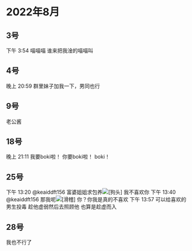 # 2022年8月

<script setup lang="ts">
import { QTagColors } from 'fake-qq-ui';

</script>

## 3号

<q-window title="Minecraft资源群">
  <q-tip>下午 3:54</q-tip>
  <q-text name="色批头子被子豪炒饭🥵" tag="LV89 末影龙" :tag-color="QTagColors.grey" avatar="https://q2.qlogo.cn/headimg_dl?dst_uin=3427272825&spec=100">喵喵喵</q-text>
  <q-text name="色批头子被子豪炒饭🥵" tag="LV89 末影龙" :tag-color="QTagColors.grey" avatar="https://q2.qlogo.cn/headimg_dl?dst_uin=3427272825&spec=100">谁来把我淦的喵喵叫</q-text>

</q-window>

## 4号

<q-window title="Minecraft资源群">
  <q-tip>晚上 20:59</q-tip>
  <q-text name="生吃了人，我真牛逼" tag="LV100 末影龙" :tag-color="QTagColors.grey"
avatar="https://q2.qlogo.cn/headimg_dl?dst_uin=643960008&spec=100">群里妹子加我一下，男同也行</q-text>

</q-window>

## 9号

<q-window title="Minecraft资源群">

<q-text name="土豆儿" tag="LV100 土豆土豆土豆" :tag-color="QTagColors.purple"
avatar="https://q2.qlogo.cn/headimg_dl?dst_uin=3442827834&spec=100">老公酱</q-text>

</q-window>

## 18号

<q-window title="Minecraft资源群">
  <q-tip>晚上 21:11</q-tip>
  <q-text name="色批头子被子豪炒饭🥵" tag="LV91 末影龙" :tag-color="QTagColors.grey" avatar="https://q2.qlogo.cn/headimg_dl?dst_uin=3427272825&spec=100">我要boki啦！</q-text>
  <q-text name="搁浅:)" tag="LV88 𒐪𒐪𒐪𒐪" :tag-color="QTagColors.purple" avatar="https://q2.qlogo.cn/headimg_dl?dst_uin=2783953737&spec=100">你要boki啦！</q-text>
  <q-text name="色批头子被子豪炒饭🥵" tag="LV91 末影龙" :tag-color="QTagColors.grey" avatar="https://q2.qlogo.cn/headimg_dl?dst_uin=3427272825&spec=100">boki！</q-text>

</q-window>

## 25号

<q-window title="我的世界话题群">
  <q-tip>下午 13:20</q-tip>
  <q-reply target="keaiddft156" replyText="几百几百的花"  name="对方不想说话，并对你抛出了NullPointerException" tag="LV79 管理员" :tag-color="QTagColors.blue" avatar="https://q2.qlogo.cn/headimg_dl?dst_uin=2859772560&spec=100"><a at>@keaiddft156</a> 富婆姐姐求包养<img alt="[狗头]" class="face" src="/img/face/狗头.png"></q-reply>
  <q-text name="keaiddft156" tag="LV64 吃席医生" :tag-color="QTagColors.purple" avatar="https://q2.qlogo.cn/headimg_dl?dst_uin=2535074851&spec=100">我不喜欢你</q-text>
  <q-tip>下午 13:40</q-tip>
  <q-reply target="keaiddft156" replyText="几百几百的花"  name="对方不想说话，并对你抛出了NullPointerException" tag="LV79 管理员" :tag-color="QTagColors.blue" avatar="https://q2.qlogo.cn/headimg_dl?dst_uin=2859772560&spec=100"><a at>@keaiddft156</a> 那我呢<img alt="[滑稽]" class="face" src="/img/face/滑稽.png"></q-reply>
  <q-reply target="对方不想说话，并对你抛出了NullPointerException" replyText="@keaiddft156 那我呢[滑稽]"  name="keaiddft156" tag="LV64 吃席医生" :tag-color="QTagColors.purple" avatar="https://q2.qlogo.cn/headimg_dl?dst_uin=2535074851&spec=100">你？你我是真的不喜欢</q-reply>
  <q-tip>下午 13:57</q-tip>
  <q-text name="LibraLX" tag="LV100 咸鱼" :tag-color="QTagColors.blue" avatar="https://q2.qlogo.cn/headimg_dl?dst_uin=2939004685&spec=100">可以给喜欢的男生投毒</q-text>
  <q-text name="LibraLX" tag="LV100 咸鱼" :tag-color="QTagColors.blue" avatar="https://q2.qlogo.cn/headimg_dl?dst_uin=2939004685&spec=100">趁他虚弱然后去照顾他</q-text>
  <q-text name="LibraLX" tag="LV100 咸鱼" :tag-color="QTagColors.blue" avatar="https://q2.qlogo.cn/headimg_dl?dst_uin=2939004685&spec=100">也算是趁虚而入</q-text>

</q-window>

## 28号

<q-window title="Minecraft资源群">
<q-text name="雪碧" tag="LV100 雪碧" :tag-color="QTagColors.purple"
avatar="https://q2.qlogo.cn/headimg_dl?dst_uin=488741813&spec=100">我也不行了</q-text>

</q-window>
